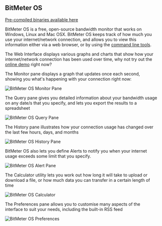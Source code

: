 ## BitMeter OS

[Pre-compiled binaries available here](http://codebox.org.uk/pages/bitmeteros/downloads)

BitMeter OS is a free, open-source bandwidth monitor that works on Windows, Linux and Mac OSX. 
BitMeter OS keeps track of how much you use your internet/network connection, and allows you to view this information either via a web browser, or by using the [command line tools](http://codebox.org.uk/pages/bitmeteros/bmclient/man).

The Web Interface displays various graphs and charts that show how your internet/network connection has been used over time, why not try out the [online demo](http://codebox.org.uk/pages/bitmeteros/demo) right now?

The Monitor pane displays a graph that updates once each second, showing you what's happening with your connection right now:

![BitMeter OS Monitor Pane](http://codebox.org.uk/assets/images/bitmeteros/bmos_monitor.png)

The Query pane gives you detailed information about your bandwidth usage on any date/s that you specify, and lets you export the results to a spreadsheet

![BitMeter OS Query Pane](http://codebox.org.uk/assets/images/bitmeteros/bmos_query.png)

The History pane illustrates how your connection usage has changed over the last few hours, days, and months

![BitMeter OS History Pane](http://codebox.org.uk/assets/images/bitmeteros/bmos_history.png)

BitMeter OS also lets you define Alerts to notify you when your internet usage exceeds some limit that you specify.

![BitMeter OS Alert Pane](http://codebox.org.uk/assets/images/bitmeteros/bmos_alert.png)

The Calculator utility lets you work out how long it will take to upload or download a file, or how much data you can transfer in a certain length of time

![BitMeter OS Calculator](http://codebox.org.uk/assets/images/bitmeteros/bmos_calc.png)

The Preferences pane allows you to customise many aspects of the interface to suit your needs, including the built-in RSS feed

![BitMeter OS Preferences](http://codebox.org.uk/assets/images/bitmeteros/bmos_prefs.png)
